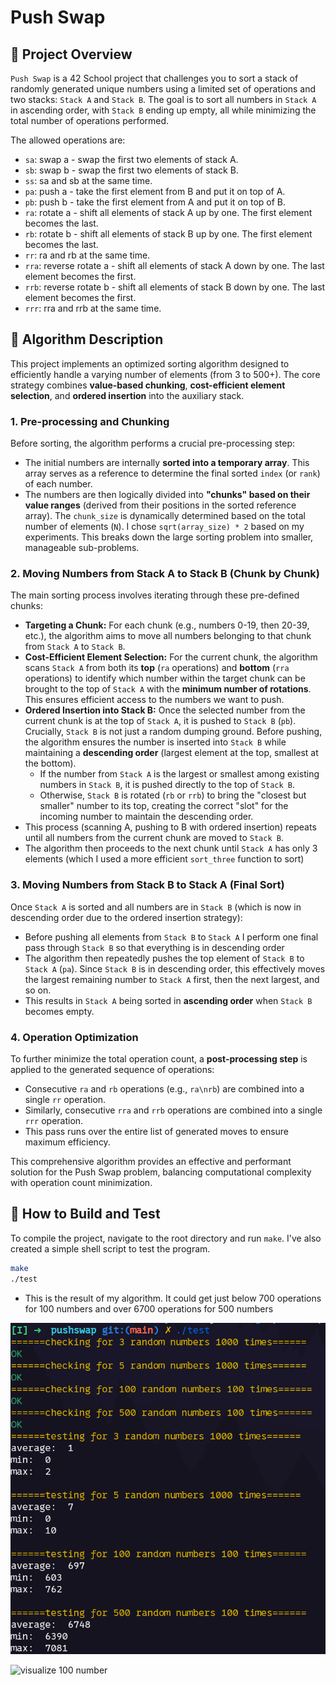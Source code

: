 # Push Swap

## 🚀 Project Overview

`Push Swap` is a 42 School project that challenges you to sort a stack of randomly generated unique numbers using a limited set of operations and two stacks: `Stack A` and `Stack B`. The goal is to sort all numbers in `Stack A` in ascending order, with `Stack B` ending up empty, all while minimizing the total number of operations performed.

The allowed operations are:
* `sa`: swap a - swap the first two elements of stack A.
* `sb`: swap b - swap the first two elements of stack B.
* `ss`: sa and sb at the same time.
* `pa`: push a - take the first element from B and put it on top of A.
* `pb`: push b - take the first element from A and put it on top of B.
* `ra`: rotate a - shift all elements of stack A up by one. The first element becomes the last.
* `rb`: rotate b - shift all elements of stack B up by one. The first element becomes the last.
* `rr`: ra and rb at the same time.
* `rra`: reverse rotate a - shift all elements of stack A down by one. The last element becomes the first.
* `rrb`: reverse rotate b - shift all elements of stack B down by one. The last element becomes the first.
* `rrr`: rra and rrb at the same time.

## 🤖 Algorithm Description

This project implements an optimized sorting algorithm designed to efficiently handle a varying number of elements (from 3 to 500+). The core strategy combines **value-based chunking**, **cost-efficient element selection**, and **ordered insertion** into the auxiliary stack.

### 1. Pre-processing and Chunking

Before sorting, the algorithm performs a crucial pre-processing step:
* The initial numbers are internally **sorted into a temporary array**. This array serves as a reference to determine the final sorted `index` (or `rank`) of each number.
* The numbers are then logically divided into **"chunks" based on their value ranges** (derived from their positions in the sorted reference array). The `chunk_size` is dynamically determined based on the total number of elements (`N`). I chose `sqrt(array_size) * 2` based on my experiments. This breaks down the large sorting problem into smaller, manageable sub-problems.

### 2. Moving Numbers from Stack A to Stack B (Chunk by Chunk)

The main sorting process involves iterating through these pre-defined chunks:

* **Targeting a Chunk:** For each chunk (e.g., numbers 0-19, then 20-39, etc.), the algorithm aims to move all numbers belonging to that chunk from `Stack A` to `Stack B`.
* **Cost-Efficient Element Selection:** For the current chunk, the algorithm scans `Stack A` from both its **top** (`ra` operations) and **bottom** (`rra` operations) to identify which number within the target chunk can be brought to the top of `Stack A` with the **minimum number of rotations**. This ensures efficient access to the numbers we want to push.
* **Ordered Insertion into Stack B:** Once the selected number from the current chunk is at the top of `Stack A`, it is pushed to `Stack B` (`pb`). Crucially, `Stack B` is not just a random dumping ground. Before pushing, the algorithm ensures the number is inserted into `Stack B` while maintaining a **descending order** (largest element at the top, smallest at the bottom).
    * If the number from `Stack A` is the largest or smallest among existing numbers in `Stack B`, it is pushed directly to the top of `Stack B`.
    * Otherwise, `Stack B` is rotated (`rb` or `rrb`) to bring the "closest but smaller" number to its top, creating the correct "slot" for the incoming number to maintain the descending order.
* This process (scanning A, pushing to B with ordered insertion) repeats until all numbers from the current chunk are moved to `Stack B`.
* The algorithm then proceeds to the next chunk until `Stack A` has only 3 elements (which I used a more efficient `sort_three` function to sort)

### 3. Moving Numbers from Stack B to Stack A (Final Sort)

Once `Stack A` is sorted and all numbers are in `Stack B` (which is now in descending order due to the ordered insertion strategy):

* Before pushing all elements from `Stack B` to `Stack A` I perform one final pass through `Stack B` so that everything is in descending order
* The algorithm then repeatedly pushes the top element of `Stack B` to `Stack A` (`pa`). Since `Stack B` is in descending order, this effectively moves the largest remaining number to `Stack A` first, then the next largest, and so on.
* This results in `Stack A` being sorted in **ascending order** when `Stack B` becomes empty.

### 4. Operation Optimization

To further minimize the total operation count, a **post-processing step** is applied to the generated sequence of operations:
* Consecutive `ra` and `rb` operations (e.g., `ra\nrb`) are combined into a single `rr` operation.
* Similarly, consecutive `rra` and `rrb` operations are combined into a single `rrr` operation.
* This pass runs over the entire list of generated moves to ensure maximum efficiency.

This comprehensive algorithm provides an effective and performant solution for the Push Swap problem, balancing computational complexity with operation count minimization.

## 🔨 How to Build and Test

To compile the project, navigate to the root directory and run `make`. I've also created a simple shell script to test the program.

```bash
make
./test
```

* This is the result of my algorithm. It could get just below 700 operations for 100 numbers and over 6700 operations for 500 numbers

![result image](./media/result.png)

![visualize 100 number](./media/vis100.gif)
